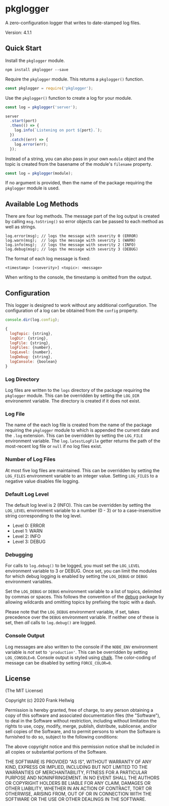 # pkglogger

A zero-configuration logger that writes to date-stamped log files.

Version: 4.1.1

## Quick Start

Install the `pkglogger` module.

```no-highlight
npm install pkglogger --save
```

Require the `pkglogger` module. This returns a `pkglogger()` function.

```javascript
const pkglogger = require('pkglogger');
```

Use the `pkglogger()` function to create a log for your module.

```javascript
const log = pkglogger('server');

server
  .start(port)
  .then(() => {
    log.info(`Listening on port ${port}.`);
  })
  .catch((err) => {
    log.error(err);
  });
```

Instead of a string, you can also pass in your own `module` object and the topic is created from the basename of the module's `filename` property.

```javascript
const log = pkglogger(module);
```

If no argument is provided, then the name of the package requiring the `pkglogger` module is used.

## Available Log Methods

There are four log methods. The message part of the log output is created by calling `msg.toString()` so error objects can be passed to each method as well as strings.

```
log.error(msg); // logs the message with severity 0 (ERROR)
log.warn(msg);  // logs the message with severity 1 (WARN)
log.info(msg);  // logs the message with severity 2 (INFO)
log.debug(msg); // logs the message with severity 3 (DEBUG)
```

The format of each log message is fixed:

    <timestamp> [<severity>] <topic>: <message>

When writing to the console, the timestamp is omitted from the output.

## Configuration

This logger is designed to work without any additional configuration. The configuration of a log can be obtained from the `config` property.

```javascript
console.dir(log.config);

{
  logTopic: {string},
  logDir: {string},
  logFile: {string},
  logFiles: {number},
  logLevel: {number},
  logDebug: {string},
  logConsole: {boolean}
}
```

### Log Directory

Log files are written to the `logs` directory of the package requiring the `pkglogger` module. This can be overridden by setting the `LOG_DIR` environemnt variable. The directory is created if it does not exist.

### Log File

The name of the each log file is created from the name of the package requiring the `pkglogger` module to which is appended the current date and the `.log` extension. This can be overridden by setting the `LOG_FILE` environment variable. The `log.latestLogFile` getter returns the path of the most-recent log file or `null` if no log files exist.

### Number of Log Files

At most five log files are maintained. This can be overridden by setting the `LOG_FILES` environment variable to an integer value. Setting `LOG_FILES` to a negative value disables file logging.

### Default Log Level

The default log level is 2 (INFO). This can be overridden by setting the `LOG_LEVEL` environment variable to a number (0 - 3) or to a case-insensitive string corresponding to the log level.

- Level 0: ERROR
- Level 1: WARN
- Level 2: INFO
- Level 3: DEBUG

### Debugging

For calls to `log.debug()` to be logged, you must set the `LOG_LEVEL` environment variable to 3 or DEBUG. Once set, you can limit the modules for which debug logging is enabled by setting the `LOG_DEBUG` or `DEBUG` environment variables.

Set the `LOG_DEBUG` or `DEBUG` environment variable to a list of topics, delimited by commas or spaces. This follows the convention of the [debug](https://www.npmjs.com/package/debug) package by allowing wildcards and omitting topics by prefixing the topic with a dash.

Please note that the `LOG_DEBUG` environment variable, if set, takes precedence over the `DEBUG` environment variable. If neither one of these is set, then _all_ calls to `log.debug()` are logged.

### Console Output

Log messages are also written to the console if the `NODE_ENV` environment variable is _not_ set to `'production'`. This can be overridden by setting `LOG_CONSOLE=0`. Console output is styled using [chalk](https://www.npmjs.com/package/chalk). The color-coding of message can be disabled by setting `FORCE_COLOR=0`.

## License

(The MIT License)

Copyright (c) 2020 Frank Hellwig

Permission is hereby granted, free of charge, to any person obtaining a copy of this software and associated documentation files (the "Software"), to deal in the Software without restriction, including without limitation the rights to use, copy, modify, merge, publish, distribute, sublicense, and/or sell copies of the Software, and to permit persons to whom the Software is furnished to do so, subject to the following conditions:

The above copyright notice and this permission notice shall be included in all copies or substantial portions of the Software.

THE SOFTWARE IS PROVIDED "AS IS", WITHOUT WARRANTY OF ANY KIND, EXPRESS OR IMPLIED, INCLUDING BUT NOT LIMITED TO THE WARRANTIES OF MERCHANTABILITY, FITNESS FOR A PARTICULAR PURPOSE AND NONINFRINGEMENT. IN NO EVENT SHALL THE AUTHORS OR COPYRIGHT HOLDERS BE LIABLE FOR ANY CLAIM, DAMAGES OR OTHER LIABILITY, WHETHER IN AN ACTION OF CONTRACT, TORT OR OTHERWISE, ARISING FROM, OUT OF OR IN CONNECTION WITH THE SOFTWARE OR THE USE OR OTHER DEALINGS IN THE SOFTWARE.
